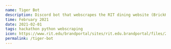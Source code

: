 ```yaml
---
name: Tiger Bot
description: Discord bot that webscrapes the RIT dining website (BrickHack7 submission)
time: February 2021
date: 2021-02-01
tags: hackathon python webscraping
icon: https://www.rit.edu/brandportal/sites/rit.edu.brandportal/files/2020-04/3-color-white%20%281%29.png
permalink: /tiger-bot
---
```


